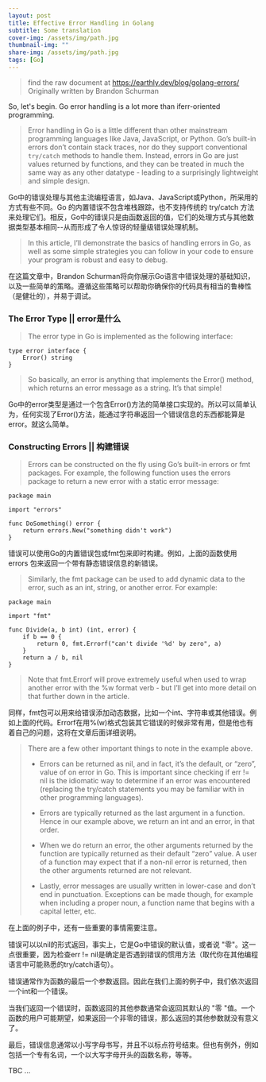 ```yaml
---
layout: post
title: Effective Error Handling in Golang
subtitle: Some translation
cover-img: /assets/img/path.jpg
thumbnail-img: ""
share-img: /assets/img/path.jpg
tags: [Go]
---
```


> find the raw document at <https://earthly.dev/blog/golang-errors/>
> Originally written by Brandon Schurman

So, let's begin. Go error handling is a lot more than iferr-oriented programming.

>Error handling in Go is a little different than other mainstream programming languages like Java, JavaScript, or Python. Go’s built-in errors don’t contain stack traces, nor do they support conventional `try/catch` methods to handle them. Instead, errors in Go are just values returned by functions, and they can be treated in much the same way as any other datatype - leading to a surprisingly lightweight and simple design.

Go中的错误处理与其他主流编程语言，如Java、JavaScript或Python，所采用的方式有些不同。Go 的内置错误不包含堆栈跟踪，也不支持传统的 try/catch 方法来处理它们。相反，Go中的错误只是由函数返回的值，它们的处理方式与其他数据类型基本相同--从而形成了令人惊讶的轻量级错误处理机制。

>In this article, I’ll demonstrate the basics of handling errors in Go, as well as some simple strategies you can follow in your code to ensure your program is robust and easy to debug.

在这篇文章中，Brandon Schurman将向你展示Go语言中错误处理的基础知识，以及一些简单的策略。遵循这些策略可以帮助你确保你的代码具有相当的鲁棒性（是健壮的），并易于调试。

### The Error Type || error是什么

> The error type in Go is implemented as the following interface:

```Golang
type error interface {
    Error() string
}
```

> So basically, an error is anything that implements the Error() method, which returns an error message as a string. It’s that simple!

Go中的error类型是通过一个包含Error()方法的简单接口实现的。所以可以简单认为，任何实现了Error()方法，能通过字符串返回一个错误信息的东西都能算是error。就这么简单。

### Constructing Errors || 构建错误

> Errors can be constructed on the fly using Go’s built-in errors or fmt packages. For example, the following function uses the errors package to return a new error with a static error message:

```Golang
package main

import "errors"

func DoSomething() error {
    return errors.New("something didn't work")
}
```

错误可以使用Go的内置错误包或fmt包来即时构建。例如，上面的函数使用 errors 包来返回一个带有静态错误信息的新错误。

> Similarly, the fmt package can be used to add dynamic data to the error, such as an int, string, or another error. For example:

```golang
package main

import "fmt"

func Divide(a, b int) (int, error) {
    if b == 0 {
        return 0, fmt.Errorf("can't divide '%d' by zero", a)
    }
    return a / b, nil
}
```

> Note that fmt.Errorf will prove extremely useful when used to wrap another error with the %w format verb - but I’ll get into more detail on that further down in the article.

同样，fmt包可以用来给错误添加动态数据，比如一个int、字符串或其他错误。例如上面的代码。Errorf在用%(w)格式包装其它错误的时候非常有用，但是他也有着自己的问题，这将在文章后面详细说明。

> There are a few other important things to note in the example above.
>
> - Errors can be returned as nil, and in fact, it’s the default, or “zero”, value of on error in Go. This is important since checking if err != nil is the idiomatic way to determine if an error was encountered (replacing the try/catch statements you may be familiar with in other programming languages).
>
> - Errors are typically returned as the last argument in a function. Hence in our example above, we return an int and an error, in that order.
>
> - When we do return an error, the other arguments returned by the function are typically returned as their default “zero” value. A user of a function may expect that if a non-nil error is returned, then the other arguments returned are not relevant.
>
> - Lastly, error messages are usually written in lower-case and don’t end in punctuation. Exceptions can be made though, for example when including a proper noun, a function name that begins with a capital letter, etc.

在上面的例子中，还有一些重要的事情需要注意。

错误可以以nil的形式返回，事实上，它是Go中错误的默认值，或者说 "零"。这一点很重要，因为检查err != nil是确定是否遇到错误的惯用方法（取代你在其他编程语言中可能熟悉的try/catch语句）。

错误通常作为函数的最后一个参数返回。因此在我们上面的例子中，我们依次返回一个int和一个错误。

当我们返回一个错误时，函数返回的其他参数通常会返回其默认的 "零 "值。一个函数的用户可能期望，如果返回一个非零的错误，那么返回的其他参数就没有意义了。

最后，错误信息通常以小写字母书写，并且不以标点符号结束。但也有例外，例如包括一个专有名词，一个以大写字母开头的函数名称，等等。

TBC ...

